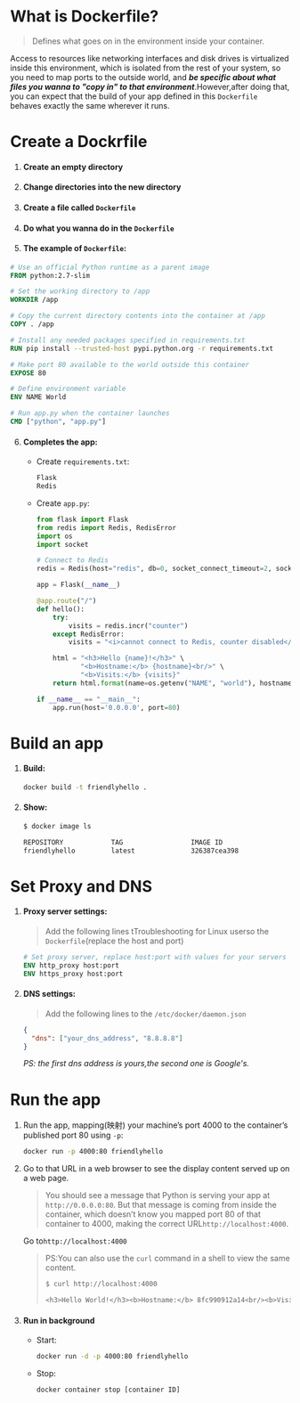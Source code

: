 # What is Dockerfile?

> Defines what goes on in the environment inside your container.

Access to resources like networking interfaces and disk drives is virtualized inside this environment, which is isolated from the rest of your system, so you need to map ports to the outside world, and ***be specific about what files you wanna to "copy in" to that environment***.However,after doing that, you can expect that the build of your app defined in this `Dockerfile` behaves exactly the same wherever it runs.



# Create a Dockrfile

1. #### Create an empty directory

2. #### Change directories into the new directory

3. #### Create a file called `Dockerfile`

4. #### Do what you wanna do in the `Dockerfile`

5. #### The example of `Dockerfile`:

```dockerfile
# Use an official Python runtime as a parent image
FROM python:2.7-slim

# Set the working directory to /app
WORKDIR /app

# Copy the current directory contents into the container at /app
COPY . /app

# Install any needed packages specified in requirements.txt
RUN pip install --trusted-host pypi.python.org -r requirements.txt

# Make port 80 available to the world outside this container
EXPOSE 80

# Define environment variable
ENV NAME World

# Run app.py when the container launches
CMD ["python", "app.py"]
```

6. #### Completes the app:

   - Create `requirements.txt`:

     ```txt
     Flask
     Redis
     ```

   - Create `app.py`:

     ```python
     from flask import Flask
     from redis import Redis, RedisError
     import os
     import socket
     
     # Connect to Redis
     redis = Redis(host="redis", db=0, socket_connect_timeout=2, socket_timeout=2)
     
     app = Flask(__name__)
     
     @app.route("/")
     def hello():
         try:
             visits = redis.incr("counter")
         except RedisError:
             visits = "<i>cannot connect to Redis, counter disabled</i>"
     
         html = "<h3>Hello {name}!</h3>" \
                "<b>Hostname:</b> {hostname}<br/>" \
                "<b>Visits:</b> {visits}"
         return html.format(name=os.getenv("NAME", "world"), hostname=socket.gethostname(), visits=visits)
     
     if __name__ == "__main__":
         app.run(host='0.0.0.0', port=80)
     ```


# Build an app

1. #### Build:

   ```bash
   docker build -t friendlyhello .
   ```

2. #### Show:

   ```bash
   $ docker image ls
   
   REPOSITORY            TAG                 IMAGE ID
   friendlyhello         latest              326387cea398
   ```



# Set Proxy and DNS

1. #### Proxy server settings:

   > Add the following lines tTroubleshooting for Linux userso the `Dockerfile`(replace the host and port)

   ```dockerfile
   # Set proxy server, replace host:port with values for your servers
   ENV http_proxy host:port
   ENV https_proxy host:port
   ```

2. #### DNS settings:

   > Add the following lines to the `/etc/docker/daemon.json` 

   ```json
   {
     "dns": ["your_dns_address", "8.8.8.8"]
   }
   ```

    *PS: the first dns address is yours,the second one is Google's.*



# Run the app

1. Run the app, mapping(映射) your machine’s port 4000 to the container’s published port 80 using `-p`:

   ```bash
   docker run -p 4000:80 friendlyhello
   ```


2. Go to that URL in a web browser to see the display content served up on a web page.

   > You should see a message that Python is serving your app at `http://0.0.0.0:80`. But that message is coming from inside the container, which doesn’t know you mapped port 80 of that container to 4000, making the correct URL`http://localhost:4000`.

   Go to`http://localhost:4000`



   > PS:You can also use the `curl` command in a shell to view the same content.
   >
   > ```bash
   > $ curl http://localhost:4000
   > 
   > <h3>Hello World!</h3><b>Hostname:</b> 8fc990912a14<br/><b>Visits:</b> <i>cannot connect to Redis, counter disabled</i>
   > ```


3. #### Run in background

   - Start:

     ```bash
     docker run -d -p 4000:80 friendlyhello
     ```

   - Stop:

     ```bash
     docker container stop [container ID]
     ```
